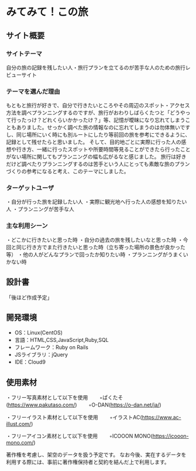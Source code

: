 # みてみて！この旅

## サイト概要
### サイトテーマ
自分の旅の記録を残したい人・旅行プランを立てるのが苦手な人のための旅行レビューサイト​

### テーマを選んだ理由
もともと旅行が好きで、自分で行きたいところやその周辺のスポット・アクセス方法を調べプランニングするのですが、旅行がおわりしばらくたつと「どうやって行ったっけ？どれくらいかかったけ？」等、記憶が曖昧になり忘れてしまうこともありました。せっかく調べた旅の情報なのに忘れてしまうのは勿体無いですし、同じ場所にいく時にも別ルートにしたり等前回の旅を参考にできるように、記録として残せたらと思いました。
そして、目的地ごとに実際に行った人の感想や行き方、一緒に行ったスポットや所要時間等見ることができたら行ったことがない場所に関してもプランニングの幅も広がるなと感じました。
旅行は好きだけど調べたりプランニングするのは苦手という人にとっても素敵な旅のプランづくりの参考になると考え、このテーマにしました。


### ターゲットユーザ
・自分が行った旅を記録したい人
・実際に観光地へ行った人の感想を知りたい人
・プランニングが苦手な人

### 主な利用シーン
・どこかに行きたいと思った時
・自分の過去の旅を残したいなと思った時
・今回と同じ行き方でまた行きたいと思った時（立ち寄った場所の景色が良かった等）
・他の人がどんなプランで回ったか知りたい時
・プランニングがうまくいかない時

## 設計書
「後ほど作成予定」

## 開発環境
- OS：Linux(CentOS)
- 言語：HTML,CSS,JavaScript,Ruby,SQL
- フレームワーク：Ruby on Rails
- JSライブラリ：jQuery
- IDE：Cloud9
​
## 使用素材
・フリー写真素材として以下を使用
　　◦ぱくたそ(https://www.pakutaso.com/)
　　◦O-DAN(https://o-dan.net/ja/)

・フリーイラスト素材として以下を使用
　　◦イラストAC(https://www.ac-illust.com/)

・フリーアイコン素材として以下を使用
　　◦ICOOON MONO(https://icooon-mono.com/)

著作権を考慮し、架空のデータを扱う予定です。
なお今後、実在するデータを利用する際には、事前に著作権保持者と契約を結んだ上で利用します。